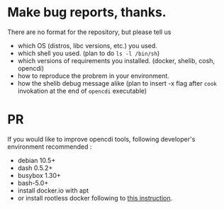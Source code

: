 # Make bug reports, thanks.

There are no format for the repository, but please tell us

* which OS (distros, libc versions, etc.) you used.
* which shell you used. (plan to do `ls -l /bin/sh`)
* which versions of requirements you installed. (docker, shelib, cosh, opencdi)
* how to reproduce the probrem in your environment.
* how the shelib debug message alike (plan to insert -x flag after `cook` invokation at the end of `opencdi` executable)

# PR

If you would like to improve opencdi tools, following developer's environment recommended :

* debian 10.5+
* dash 0.5.2+
* busybox 1.30+
* bash-5.0+
* install docker.io with apt
* or install rootless docker following to [this instruction](https://docs.docker.com/engine/security/rootless/).

